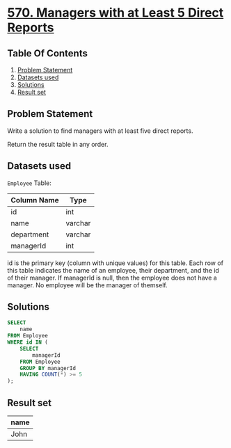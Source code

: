 # [570. Managers with at Least 5 Direct Reports](https://leetcode.com/problems/managers-with-at-least-5-direct-reports/description/)

## Table Of Contents
1. [Problem Statement](#problem-statement)
2. [Datasets used](#datasets-used)
3. [Solutions](#solutions)
4. [Result set](#result-set)

## Problem Statement

Write a solution to find managers with at least five direct reports.

Return the result table in any order.

## Datasets used

```Employee``` Table:

| Column Name | Type    |
| ------------| ------- |
| id          | int     |
| name        | varchar |
| department  | varchar |
| managerId   | int     |

id is the primary key (column with unique values) for this table.
Each row of this table indicates the name of an employee, their department, and the id of their manager.
If managerId is null, then the employee does not have a manager.
No employee will be the manager of themself.

## Solutions

```sql
SELECT
    name
FROM Employee
WHERE id IN (
    SELECT
        managerId
    FROM Employee
    GROUP BY managerId
    HAVING COUNT(*) >= 5
);
```

## Result set

| name |
| ---- |
| John |